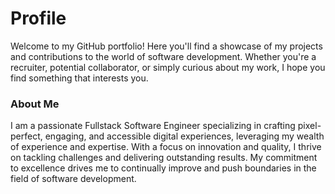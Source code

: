 # Profile
Welcome to my GitHub portfolio! Here you'll find a showcase of my projects and contributions to the world of software development. Whether you're a recruiter, potential collaborator, or simply curious about my work, I hope you find something that interests you.

### About Me
I am a passionate Fullstack Software Engineer specializing in crafting pixel-perfect, engaging, and accessible digital experiences, leveraging my wealth of experience and expertise. With a focus on innovation and quality, I thrive on tackling challenges and delivering outstanding results. My commitment to excellence drives me to continually improve and push boundaries in the field of software development.
